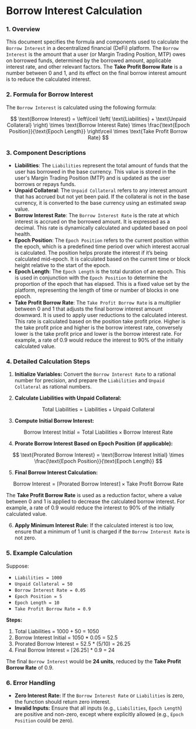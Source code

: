 <!--
order: 6
-->

# Borrow Interest Calculation

### 1. **Overview**

This document specifies the formula and components used to calculate the `Borrow Interest` in a decentralized financial (DeFi) platform. The `Borrow Interest` is the amount that a user (or Margin Trading Position, MTP) owes on borrowed funds, determined by the borrowed amount, applicable interest rate, and other relevant factors. The **Take Profit Borrow Rate** is a number between 0 and 1, and its effect on the final borrow interest amount is to reduce the calculated interest.

### 2. **Formula for Borrow Interest**

The `Borrow Interest` is calculated using the following formula:

$$
\text{Borrow Interest} = \left\lceil \left( \text{Liabilities} + \text{Unpaid Collateral} \right) \times \text{Borrow Interest Rate} \times \frac{\text{Epoch Position}}{\text{Epoch Length}} \right\rceil \times \text{Take Profit Borrow Rate}
$$

### 3. **Component Descriptions**

- **Liabilities**: The `Liabilities` represent the total amount of funds that the user has borrowed in the base currency. This value is stored in the user's Margin Trading Position (MTP) and is updated as the user borrows or repays funds.
- **Unpaid Collateral**: The `Unpaid Collateral` refers to any interest amount that has accrued but not yet been paid. If the collateral is not in the base currency, it is converted to the base currency using an estimated swap value.
- **Borrow Interest Rate**: The `Borrow Interest Rate` is the rate at which interest is accrued on the borrowed amount. It is expressed as a decimal. This rate is dynamically calculated and updated based on pool health.
- **Epoch Position**: The `Epoch Position` refers to the current position within the epoch, which is a predefined time period over which interest accrual is calculated. The position helps prorate the interest if it’s being calculated mid-epoch. It is calculated based on the current time or block height relative to the start of the epoch.
- **Epoch Length**: The `Epoch Length` is the total duration of an epoch. This is used in conjunction with the `Epoch Position` to determine the proportion of the epoch that has elapsed. This is a fixed value set by the platform, representing the length of time or number of blocks in one epoch.
- **Take Profit Borrow Rate**: The `Take Profit Borrow Rate` is a multiplier between 0 and 1 that adjusts the final borrow interest amount downward. It is used to apply user reductions to the calculated interest. This rate is calculated based on the position take profit price. Higher is the take profit price and higher is the borrow interest rate, conversely lower is the take profit price and lower is the borrow interest rate. For example, a rate of 0.9 would reduce the interest to 90% of the initially calculated value.

### 4. **Detailed Calculation Steps**

1. **Initialize Variables:** Convert the `Borrow Interest Rate` to a rational number for precision, and prepare the `Liabilities` and `Unpaid Collateral` as rational numbers.

2. **Calculate Liabilities with Unpaid Collateral:**

$$
\text{Total Liabilities} = \text{Liabilities} + \text{Unpaid Collateral}
$$

3. **Compute Initial Borrow Interest:**

$$
\text{Borrow Interest Initial} = \text{Total Liabilities} \times \text{Borrow Interest Rate}
$$

4. **Prorate Borrow Interest Based on Epoch Position (if applicable):**

$$
\text{Prorated Borrow Interest} = \text{Borrow Interest Initial} \times \frac{\text{Epoch Position}}{\text{Epoch Length}}
$$

5. **Final Borrow Interest Calculation:**

$$
\text{Borrow Interest} = \left\lceil \text{Prorated Borrow Interest} \right\rceil \times \text{Take Profit Borrow Rate}
$$

The **Take Profit Borrow Rate** is used as a reduction factor, where a value between 0 and 1 is applied to decrease the calculated borrow interest. For example, a rate of 0.9 would reduce the interest to 90% of the initially calculated value.

6. **Apply Minimum Interest Rule:** If the calculated interest is too low, ensure that a minimum of 1 unit is charged if the `Borrow Interest Rate` is not zero.

### 5. **Example Calculation**

Suppose:

- `Liabilities = 1000`
- `Unpaid Collateral = 50`
- `Borrow Interest Rate = 0.05`
- `Epoch Position = 5`
- `Epoch Length = 10`
- `Take Profit Borrow Rate = 0.9`

**Steps:**

1. Total Liabilities = 1000 + 50 = 1050
2. Borrow Interest Initial = 1050 \* 0.05 = 52.5
3. Prorated Borrow Interest = 52.5 \* (5/10) = 26.25
4. Final Borrow Interest = ⌈26.25⌉ \* 0.9 = 24

The final `Borrow Interest` would be **24 units**, reduced by the **Take Profit Borrow Rate** of 0.9.

### 6. **Error Handling**

- **Zero Interest Rate:** If the `Borrow Interest Rate` or `Liabilities` is zero, the function should return zero interest.
- **Invalid Inputs:** Ensure that all inputs (e.g., `Liabilities`, `Epoch Length`) are positive and non-zero, except where explicitly allowed (e.g., `Epoch Position` could be zero).
